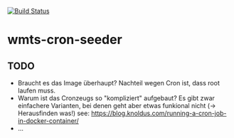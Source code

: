 [![Build Status](https://github.com/edigonzales/wmts-cron-seeder/workflows/CI/CD/badge.svg)](https://github.com/edigonzales/wmts-cron-seeder/workflows/CI/CD/badge.svg)

# wmts-cron-seeder

## TODO
- Braucht es das Image überhaupt? Nachteil wegen Cron ist, dass root laufen muss.
- Warum ist das Cronzeugs so "kompliziert" aufgebaut? Es gibt zwar einfachere Varianten, bei denen geht aber etwas funkional nicht (-> Herausfinden was!) see: https://blog.knoldus.com/running-a-cron-job-in-docker-container/
- ...

